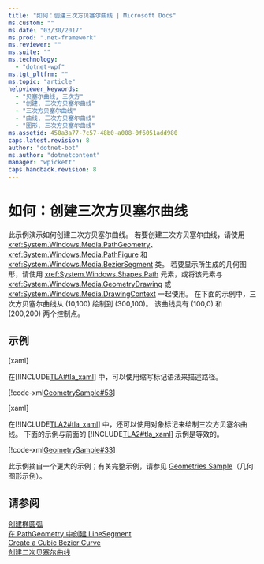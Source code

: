 ```yaml
---
title: "如何：创建三次方贝塞尔曲线 | Microsoft Docs"
ms.custom: ""
ms.date: "03/30/2017"
ms.prod: ".net-framework"
ms.reviewer: ""
ms.suite: ""
ms.technology: 
  - "dotnet-wpf"
ms.tgt_pltfrm: ""
ms.topic: "article"
helpviewer_keywords: 
  - "贝塞尔曲线, 三次方"
  - "创建, 三次方贝塞尔曲线"
  - "三次方贝塞尔曲线"
  - "曲线, 三次方贝塞尔曲线"
  - "图形, 三次方贝塞尔曲线"
ms.assetid: 450a3a77-7c57-48b0-a008-0f6051add980
caps.latest.revision: 8
author: "dotnet-bot"
ms.author: "dotnetcontent"
manager: "wpickett"
caps.handback.revision: 8
---
```

# 如何：创建三次方贝塞尔曲线
此示例演示如何创建三次方贝塞尔曲线。  若要创建三次方贝塞尔曲线，请使用 <xref:System.Windows.Media.PathGeometry>、<xref:System.Windows.Media.PathFigure> 和 <xref:System.Windows.Media.BezierSegment> 类。  若要显示所生成的几何图形，请使用 <xref:System.Windows.Shapes.Path> 元素，或将该元素与 <xref:System.Windows.Media.GeometryDrawing> 或 <xref:System.Windows.Media.DrawingContext> 一起使用。  在下面的示例中，三次方贝塞尔曲线从 \(10,100\) 绘制到 \(300,100\)。  该曲线具有 \(100,0\) 和 \(200,200\) 两个控制点。  
  
## 示例  
 \[xaml\]  
  
 在[!INCLUDE[TLA#tla_xaml](../../../../includes/tlasharptla-xaml-md.md)] 中，可以使用缩写标记语法来描述路径。  
  
 [!code-xml[GeometrySample#53](../../../../samples/snippets/csharp/VS_Snippets_Wpf/GeometrySample/CS/geometryattributesyntaxexample.xaml#53)]  
  
 \[xaml\]  
  
 在[!INCLUDE[TLA2#tla_xaml](../../../../includes/tla2sharptla-xaml-md.md)] 中，还可以使用对象标记来绘制三次方贝塞尔曲线。  下面的示例与前面的 [!INCLUDE[TLA2#tla_xaml](../../../../includes/tla2sharptla-xaml-md.md)] 示例是等效的。  
  
 [!code-xml[GeometrySample#33](../../../../samples/snippets/csharp/VS_Snippets_Wpf/GeometrySample/CS/pathgeometryexample.xaml#33)]  
  
 此示例摘自一个更大的示例；有关完整示例，请参见 [Geometries Sample](http://go.microsoft.com/fwlink/?LinkID=159989)（几何图形示例）。  
  
## 请参阅  
 [创建椭圆弧](../../../../docs/framework/wpf/graphics-multimedia/how-to-create-an-elliptical-arc.md)   
 [在 PathGeometry 中创建 LineSegment](../../../../docs/framework/wpf/graphics-multimedia/how-to-create-a-linesegment-in-a-pathgeometry.md)   
 [Create a Cubic Bezier Curve](../../../../docs/framework/wpf/graphics-multimedia/how-to-create-a-cubic-bezier-curve.md)   
 [创建二次贝塞尔曲线](../../../../docs/framework/wpf/graphics-multimedia/how-to-create-a-quadratic-bezier-curve.md)